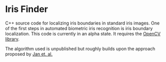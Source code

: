 # Iris Finder

C++ source code for localizing iris boundaries in standard iris images.
One of the first steps in automated biometric iris recognition is iris boundary localization.
This code is currently in an alpha state. It requires the [OpenCV library](https://opencv.org).

The algorithm used is unpublished but roughly builds upon the approach proposed by [Jan et. al.](https://www.sciencedirect.com/science/article/pii/S0165168412002630)
